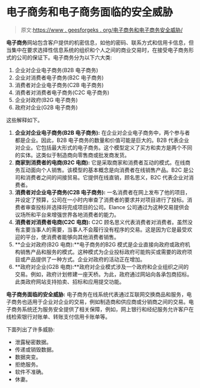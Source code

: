 # 电子商务和电子商务面临的安全威胁

> 原文:[https://www . geesforgeks . org/电子商务和电子商务安全威胁/](https://www.geeksforgeeks.org/e-commerce-and-security-threats-to-e-commerce/)

**电子商务**网站包含客户提供的机密信息，如他的密码、联系方式和信用卡信息，但当集中在要求选择性信息系统的组织和个人之间的商业交易时，在接受电子商务形式的公司的保证下。电子商务分为以下六大类:

1.  企业对企业电子商务(B2B 电子商务)
2.  企业对消费者电子商务(B2C 电子商务)
3.  消费者对企业电子商务(C2B 电子商务)
4.  消费者对消费者电子商务(C2C 电子商务)
5.  企业对政府(B2G 电子商务)
6.  政府对企业(G2B 电子商务)

这些解释如下。

1.  **企业对企业电子商务(B2B 电子商务):**
    在企业对企业电子商务中，两个参与者都是企业。因此，B2B 电子商务的数量和价值可能是巨大的。B2B 代表企业对企业。它包括最大形式的电子商务。这个模型定义了买方和卖方是两个不同的实体。这类似于制造商向零售商或批发商发货。
2.  **商家到消费者的电商(B2C 电商):**
    它是采取商家和消费者互动的模式。在线商务互动面向个人销售。该模型的基本概念是向消费者在线销售产品。B2C 是公司和消费者之间的间接贸易。它提供在线直销，顾名思义，B2C 代表企业对消费者。
3.  **消费者对企业电子商务(C2B 电子商务):**
    一名消费者在网上发布了他的项目，并设定了预算，公司在一小时内审查了消费者的要求并对项目进行了投标。消费者审查投标并选择将完成项目的公司。Elance 公司通过为这种交易提供会议场所和平台来增强世界各地消费者的能力。
4.  **消费者对消费者电商(C2C 电商):**
    C2C 顾名思义代表消费者对消费者。虽然没有主要当事人的需要，当事人不会履行没有程序的交易。这是因为它是最受欢迎的平台，使消费者能够向其他消费者销售。
5.  **企业对政府(B2G 电商):**电子商务的B2G 模式是企业直接向政府或政府机构销售产品和服务的模式。这种模式为企业投标政府可能购买或需要的政府项目或产品提供了一种方式。企业对政府的活动正在增加。
6.  **政府对企业(G2B 电商):**政府对企业模式涉及一个政府和企业组织之间的交易。例如，政府计划修建一座天桥。为此，政府通过网站向各承包商招标。此类政府网站支持拍卖、招标和应用提交功能。

**电子商务面临的安全威胁:**
电子商务在线系统代表通过互联网交换商品和服务，电子商务也适用于企业对企业的交易，例如制造商和供应商或分销商之间的交易。电子商务系统还为服务安全提供了相关保障，例如，网上银行和经纪服务允许客户在线检索银行对账单、转账支付信用卡账单等。

下面列出了许多威胁:

*   泄露秘密数据。
*   传递或销毁数据。
*   数据突变。
*   拒绝服务。
*   软件不准确。
*   休妻。